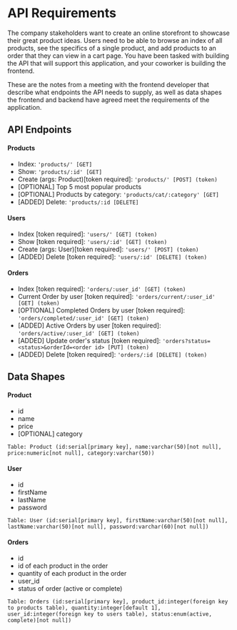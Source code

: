 # API Requirements

The company stakeholders want to create an online storefront to showcase their great product ideas. Users need to be able to browse an index of all products, see the specifics of a single product, and add products to an order that they can view in a cart page. You have been tasked with building the API that will support this application, and your coworker is building the frontend.

These are the notes from a meeting with the frontend developer that describe what endpoints the API needs to supply, as well as data shapes the frontend and backend have agreed meet the requirements of the application.

## API Endpoints

#### Products

- Index: `'products/' [GET]`
- Show: `'products/:id' [GET]`
- Create (args: Product)[token required]: `'products/' [POST] (token)`
- [OPTIONAL] Top 5 most popular products
- [OPTIONAL] Products by category: `'products/cat/:category' [GET]`
- [ADDED] Delete: `'products/:id [DELETE]`

#### Users

- Index [token required]: `'users/' [GET] (token)`
- Show [token required]: `'users/:id' [GET] (token)`
- Create (args: User)[token required]: `'users/' [POST] (token)`
- [ADDED] Delete [token required]: `'users/:id' [DELETE] (token)`

#### Orders

- Index [token required]: `'orders/:user_id' [GET] (token)`
- Current Order by user [token required]: `'orders/current/:user_id' [GET] (token)`
- [OPTIONAL] Completed Orders by user [token required]: `'orders/completed/:user_id' [GET] (token)`
- [ADDED] Active Orders by user [token required]: `'orders/active/:user_id' [GET] (token)`
- [ADDED] Update order's status [token required]: `'orders?status=<status>&orderId=<order id> [PUT] (token)`
- [ADDED] Delete [token required]: `'orders/:id [DELETE] (token)`

## Data Shapes

#### Product

- id
- name
- price
- [OPTIONAL] category

```
Table: Product (id:serial[primary key], name:varchar(50)[not null], price:numeric[not null], category:varchar(50))
```

#### User

- id
- firstName
- lastName
- password

```
Table: User (id:serial[primary key], firstName:varchar(50)[not null], lastName:varchar(50)[not null], password:varchar(60)[not null])
```

#### Orders

- id
- id of each product in the order
- quantity of each product in the order
- user_id
- status of order (active or complete)

```
Table: Orders (id:serial[primary key], product_id:integer(foreign key to products table), quantity:integer[default 1], user_id:integer(foreign key to users table), status:enum(active, complete)[not null])
```
